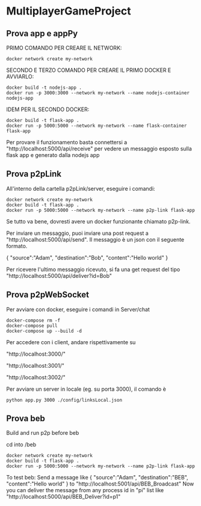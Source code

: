 # MultiplayerGameProject

## Prova app e appPy

PRIMO COMANDO PER CREARE IL NETWORK:
```console
docker network create my-network
```
SECONDO E TERZO COMANDO PER CREARE IL PRIMO DOCKER E AVVIARLO:
```console
docker build -t nodejs-app .
docker run -p 3000:3000 --network my-network --name nodejs-container nodejs-app
```
IDEM PER IL SECONDO DOCKER:
```console
docker build -t flask-app .
docker run -p 5000:5000 --network my-network --name flask-container flask-app
```
Per provare il funzionamento basta connettersi a "http://localhost:5000/api/receive" per vedere un messaggio esposto sulla flask app e generato dalla nodejs app

## Prova p2pLink

All'interno della cartella p2pLink/server, eseguire i comandi:

```console
docker network create my-network
docker build -t flask-app .
docker run -p 5000:5000 --network my-network --name p2p-link flask-app
```

Se tutto va bene, dovresti avere un docker funzionante chiamato p2p-link.

Per inviare un messaggio, puoi inviare una post request a "http://localhost:5000/api/send". Il messaggio è un json con il seguente formato.

{
    "source":"Adam",
    "destination":"Bob",
    "content":"Hello world"
}

Per ricevere l'ultimo messaggio ricevuto, si fa una get request del tipo "http://localhost:5000/api/deliver?id=Bob"

## Prova p2pWebSocket

Per avviare con docker, eseguire i comandi in Server/chat

```console
docker-compose rm -f
docker-compose pull
docker-compose up --build -d
```

Per accedere con i client, andare rispettivamente su

"http://localhost:3000/"

"http://localhost:3001/"

"http://localhost:3002/"

Per avviare un server in locale (eg. su porta 3000), il comando è 

```console
python app.py 3000 ./config/linksLocal.json
```

## Prova beb

Build and run p2p before beb

cd into /beb

```console
docker network create my-network
docker build -t flask-app .
docker run -p 5000:5000 --network my-network --name p2p-link flask-app
```

To test beb:
Send a message like { "source":"Adam", "destination":"BEB", "content":"Hello world" } to "http://localhost:5001/api/BEB_Broadcast"
Now you can deliver the message from any process id in "pi" list like "http://localhost:5000/api/BEB_Deliver?id=p1"